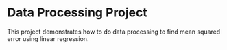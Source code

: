 # Data Processing Project

This project demonstrates how to do data processing to find mean squared error using linear regression.